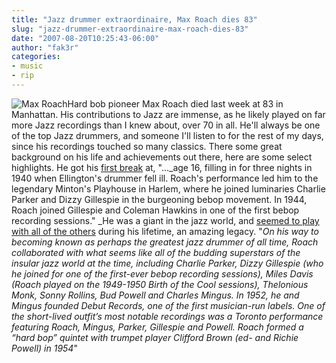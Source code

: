 ```yaml
---
title: "Jazz drummer extraordinaire, Max Roach dies 83"
slug: "jazz-drummer-extraordinaire-max-roach-dies-83"
date: "2007-08-20T10:25:43-06:00"
author: "fak3r"
categories:
- music
- rip
---
```


![Max Roach](http://fak3r.com/wp-content/uploads/2007/09/max_roach-1.gif)Hard bob pioneer Max Roach died last week at 83 in Manhattan. His contributions to Jazz are immense, as he likely played on far more Jazz recordings than I knew about, over 70 in all. He'll always be one of the top Jazz drummers, and someone I'll listen to for the rest of my days, since his recordings touched so many classics. There some great background on his life and achievements out there, here are some select highlights. He got his [first break](http://www.1010wins.com/pages/819438.php?contentType=4&contentId=806922) at, "..._age 16, filling in for three nights in 1940 when Ellington's drummer fell ill. Roach's performance led him to the legendary Minton's Playhouse in Harlem, where he joined luminaries Charlie Parker and Dizzy Gillespie in the burgeoning bebop movement. In 1944, Roach joined Gillespie and Coleman Hawkins in one of the first bebop recording sessions."  _He was a giant in the jazz world, and [seemed to play with all of the others](http://news.yahoo.com/s/eonline/20070817/en_music_eo/4faabfe876e3_46e3_9d37_5d40fb082e8d) during his lifetime, an amazing legacy.  "_On his way to becoming known as perhaps the greatest jazz drummer of all time, Roach collaborated with what seems like all of the budding superstars of the insular jazz world at the time, including Charlie Parker, Dizzy Gillespie (who he joined for one of the first-ever bebop recording sessions), Miles Davis (Roach played on the 1949-1950 Birth of the Cool sessions), Thelonious Monk, Sonny Rollins, Bud Powell and Charles Mingus.  In 1952, he and Mingus founded Debut Records, one of the first musician-run labels. One of the short-lived outfit’s most notable recordings was a Toronto performance featuring Roach, Mingus, Parker, Gillespie and Powell. Roach formed a “hard bop” quintet with trumpet player Clifford Brown (ed- and Richie Powell) in 1954_"
